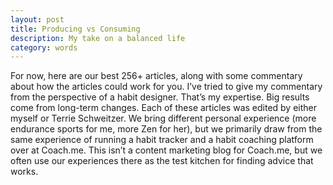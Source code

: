 ```yaml
---
layout: post
title: Producing vs Consuming
description: My take on a balanced life
category: words
---
```


For now, here are our best 256+ articles, along with some commentary about how the articles could work for you.
I’ve tried to give my commentary from the perspective of a habit designer. That’s my expertise. Big results come from long-term changes.
Each of these articles was edited by either myself or Terrie Schweitzer. We bring different personal experience (more endurance sports for me, more Zen for her), but we primarily draw from the same experience of running a habit tracker and a habit coaching platform over at Coach.me. This isn’t a content marketing blog for Coach.me, but we often use our experiences there as the test kitchen for finding advice that works.